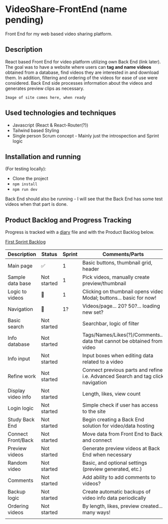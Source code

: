 # VideoShare-FrontEnd (name pending)
Front End for my web based video sharing platform.

## Description
React based Front End for video platform utilizing own Back End (link later). The goal was to have a website where users can **tag and name videos** obtained from a database, find videos they are interested in and download them. In addition, filtering and ordering of the videos for ease of use were considered. Back End side processes information about the videos and generates preview clips as necessary.

```Image of site comes here, when ready```

## Used technologies and techniques

* Javascript (React & React-Router(?))
* Tailwind based Styling
* Single person Scrum concept - Mainly just the introspection and Sprint logic

## Installation and running 

(For testing locally):

- Clone the project
- `npm install`
- `npm run dev` 

Back End should also be running - I will see that the Back End has some test videos when that part is done.

## Product Backlog and Progress Tracking

Progress is tracked with a [diary](./productionLog/diary.md) file and with the Product Backlog below.

[First Sprint Backlog](https://trello.com/b/SSmLGpMc/videoshare-sprint-1)

| Description        | Status      | Sprint | Comments/Parts                                                          |
|--------------------|-------------|--------|-------------------------------------------------------------------------|
| Main page          | ✅ | 1      | Basic buttons, thumbnail grid, header                                   |
| Sample data base   | Not started | 1      | Pick videos, manually create preview/thumbnail                          |
| Logic to videos    | 🔨 | 1      | Clicking on thumbnail opens video Modal; buttons... basic for now!      |
| Navigation         | 🔨 | 1?       | Videos/page... 20? 50?... loading new set?                              |
| Basic search       | Not started |        | Searchbar, logic of filter                                              |
| Info database      | Not started |        | Tags/Names/Likes(?)/Comments... data that cannot be obtained from video |
| Info input         | Not started |        | Input boxes when editing data related to a video                        |
| Refine work        | Not started |        | Connect previous parts and refine i.e. Advanced Search and tag click navigation                  |
| Display video info | Not started |        | Length, likes, view count                                               |
| Login logic        | Not started |        | Simple check if user has access to the site                             |
| Study Back End     | Not started |        | Begin creating a Back End solution for video/data hosting               |
| Connect Front/Back | Not started |        | Move data from Front End to Back, and connect                           |
| Preview videos     | Not started |        | Generate preview videos at Back End when necessary                      |
| Random video       | Not started |        | Basic, and optional settings (preview generated, etc.)                  |
| Comments           | Not started |        | Add ability to add comments to videos?                                  |
| Backup logic       | Not started |        | Create automatic backups of video info data periodically                |
| Ordering videos    | Not started |        | By length, likes, preview created... many ways!                         |
|                    |             |        |                                                                         |